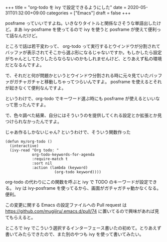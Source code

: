 +++
title = "org-todo を ivy で設定できるようにした"
date = 2020-05-31T01:32:00+09:00
categories = ["Emacs"]
draft = false
+++

posframe っていいですよね。いきなりタイトルと関係なさそうな単語出したけど。まあ ivy-posframe を使ってるので ivy を使うと posframe が使えて便利って話なんだけど。

ところで話は若干変わって、
org-todo って実行するとウインドウが分割されてバッファが表示されてそこから選ぶ形になるじゃないですか。もしかしたら設定がちゃんとしてたりしたらならないのかもしれませんけど、とりあえず私の環境だとなるんですよ。

で、それだと何が問題かというとウインドウ分割される時に元々見ていたバッファがガチャガチャと移動しちゃってつらいんですよ。
posframe を使えるとそれが起きなくて便利なんですよ。

というわけで、org-todo でキーワード選ぶ時にも
posframe が使えるといいなって思ったんですよ。

で、色々調べた結果、自分にはそういうのを提供してくれる設定とか拡張とか見つけられなかったんですよ。

じゃあ作るしかないじゃん?
というわけで、そういう関数作った

```emacs-lisp
(defun my/org-todo ()
  (interactive)
  (ivy-read "Org todo: "
            org-todo-keywords-for-agenda
            :require-match t
            :sort nil
            :action (lambda (keyword)
                      (org-todo keyword))))
```

org-todo の代わりにこの関数を呼ぶと
ivy で TODO のキーワードが設定できる。
ivy は ivy-posframe を使ってるから、画面がガチャガチャ動かなくなる。便利。

この変更に関する Emacs の設定ファイルへの Pull request は
<https://github.com/mugijiru/.emacs.d/pull/74>
に置いてるので興味があれば見てもらえると。

ところで ivy でこういう選択するインターフェース書いたの初めて。とりあえず書いてみたらできたので、また別のやつも ivy を使って書いてみたい。
